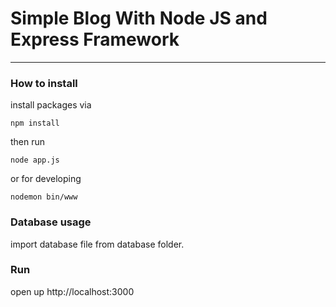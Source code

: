 # Simple Blog With Node JS and Express Framework
---
### How to install

install packages via

``
    npm install 
``

then run 

``
    node app.js
``

or for developing

``
    nodemon bin/www
``

### Database usage

import database file from database folder.


### Run

open up http://localhost:3000


